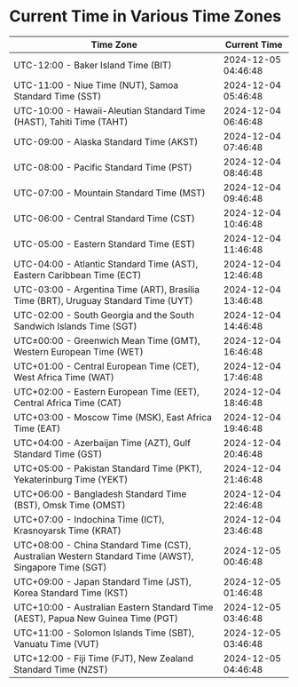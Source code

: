 # Current Time in Various Time Zones

| Time Zone | Current Time |
|-----------|--------------|
| UTC-12:00 - Baker Island Time (BIT) | 2024-12-05 04:46:48 |
| UTC-11:00 - Niue Time (NUT), Samoa Standard Time (SST) | 2024-12-04 05:46:48 |
| UTC-10:00 - Hawaii-Aleutian Standard Time (HAST), Tahiti Time (TAHT) | 2024-12-04 06:46:48 |
| UTC-09:00 - Alaska Standard Time (AKST) | 2024-12-04 07:46:48 |
| UTC-08:00 - Pacific Standard Time (PST) | 2024-12-04 08:46:48 |
| UTC-07:00 - Mountain Standard Time (MST) | 2024-12-04 09:46:48 |
| UTC-06:00 - Central Standard Time (CST) | 2024-12-04 10:46:48 |
| UTC-05:00 - Eastern Standard Time (EST) | 2024-12-04 11:46:48 |
| UTC-04:00 - Atlantic Standard Time (AST), Eastern Caribbean Time (ECT) | 2024-12-04 12:46:48 |
| UTC-03:00 - Argentina Time (ART), Brasília Time (BRT), Uruguay Standard Time (UYT) | 2024-12-04 13:46:48 |
| UTC-02:00 - South Georgia and the South Sandwich Islands Time (SGT) | 2024-12-04 14:46:48 |
| UTC±00:00 - Greenwich Mean Time (GMT), Western European Time (WET) | 2024-12-04 16:46:48 |
| UTC+01:00 - Central European Time (CET), West Africa Time (WAT) | 2024-12-04 17:46:48 |
| UTC+02:00 - Eastern European Time (EET), Central Africa Time (CAT) | 2024-12-04 18:46:48 |
| UTC+03:00 - Moscow Time (MSK), East Africa Time (EAT) | 2024-12-04 19:46:48 |
| UTC+04:00 - Azerbaijan Time (AZT), Gulf Standard Time (GST) | 2024-12-04 20:46:48 |
| UTC+05:00 - Pakistan Standard Time (PKT), Yekaterinburg Time (YEKT) | 2024-12-04 21:46:48 |
| UTC+06:00 - Bangladesh Standard Time (BST), Omsk Time (OMST) | 2024-12-04 22:46:48 |
| UTC+07:00 - Indochina Time (ICT), Krasnoyarsk Time (KRAT) | 2024-12-04 23:46:48 |
| UTC+08:00 - China Standard Time (CST), Australian Western Standard Time (AWST), Singapore Time (SGT) | 2024-12-05 00:46:48 |
| UTC+09:00 - Japan Standard Time (JST), Korea Standard Time (KST) | 2024-12-05 01:46:48 |
| UTC+10:00 - Australian Eastern Standard Time (AEST), Papua New Guinea Time (PGT) | 2024-12-05 03:46:48 |
| UTC+11:00 - Solomon Islands Time (SBT), Vanuatu Time (VUT) | 2024-12-05 03:46:48 |
| UTC+12:00 - Fiji Time (FJT), New Zealand Standard Time (NZST) | 2024-12-05 04:46:48 |
